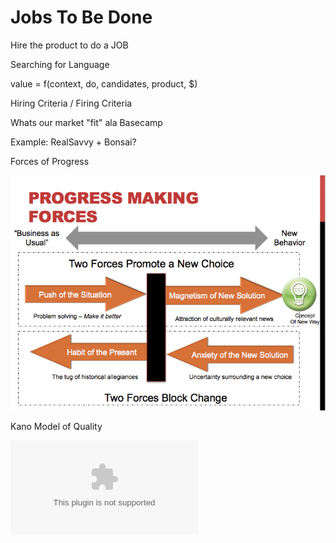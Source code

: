 # Jobs To Be Done

Hire the product to do a JOB

Searching for Language

value = f\(context, do, candidates, product, $\)

Hiring Criteria / Firing Criteria

Whats our market "fit" ala Basecamp

Example: RealSavvy + Bonsai?

Forces of Progress

![](.gitbook/assets/import.png)

Kano Model of Quality

![](.gitbook/assets/kano-model.bin)

